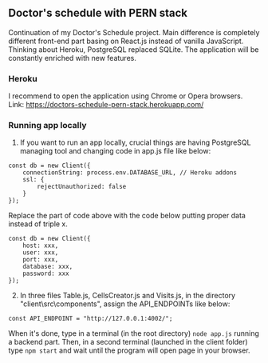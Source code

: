 ## Doctor's schedule with PERN stack
Continuation of my Doctor's Schedule project. Main difference is completely different front-end part basing on React.js instead of vanilla JavaScript. Thinking about Heroku, PostgreSQL replaced SQLite. The application will be constantly enriched with new features.
### Heroku
I recommend to open the application using Chrome or Opera browsers.
Link: https://doctors-schedule-pern-stack.herokuapp.com/
### Running app locally
1. If you want to run an app locally, crucial things are having PostgreSQL managing tool and changing code in app.js file like below:
```
const db = new Client({
    connectionString: process.env.DATABASE_URL, // Heroku addons
    ssl: {
        rejectUnauthorized: false
    }
});
```
Replace the part of code above with the code below putting proper data instead of triple x.
```
const db = new Client({
    host: xxx,
    user: xxx,
    port: xxx,
    database: xxx,
    password: xxx
});
```
2. In three files Table.js, CellsCreator.js and Visits.js, in the directory "client\src\components\", assign the API_ENDPOINTs like below:
```
const API_ENDPOINT = "http://127.0.0.1:4002/";
```
When it's done, type in a terminal (in the root directory) ```node app.js``` running a backend part. Then, in a second terminal (launched in the client folder) type ```npm start``` and wait until the program will open page in your browser.
